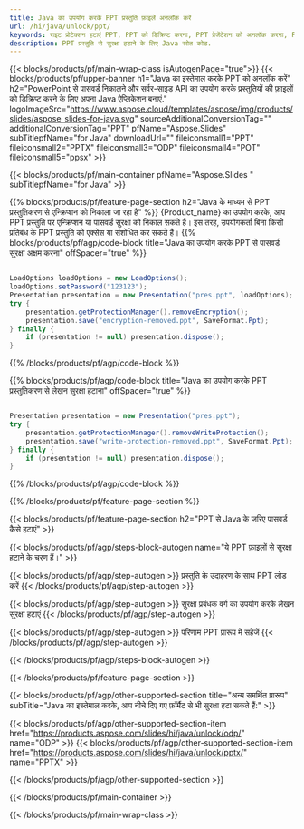 ```yaml
---
title: Java का उपयोग करके PPT प्रस्तुति फ़ाइलें अनलॉक करें
url: /hi/java/unlock/ppt/
keywords: राइट प्रोटेक्शन हटाएं PPT, PPT को डिक्रिप्ट करना, PPT प्रेजेंटेशन को अनलॉक करना, PPT को अनप्रोटेक्ट करना
description: PPT प्रस्तुति से सुरक्षा हटाने के लिए Java स्रोत कोड.
---
```


{{< blocks/products/pf/main-wrap-class isAutogenPage="true">}}
{{< blocks/products/pf/upper-banner h1="Java का इस्तेमाल करके PPT को अनलॉक करें" h2="PowerPoint से पासवर्ड निकालने और सर्वर-साइड API का उपयोग करके प्रस्तुतियों की फ़ाइलों को डिक्रिप्ट करने के लिए अपना Java ऐप्लिकेशन बनाएं." logoImageSrc="https://www.aspose.cloud/templates/aspose/img/products/slides/aspose_slides-for-java.svg" sourceAdditionalConversionTag="" additionalConversionTag="PPT" pfName="Aspose.Slides" subTitlepfName="for Java" downloadUrl="" fileiconsmall1="PPT" fileiconsmall2="PPTX" fileiconsmall3="ODP" fileiconsmall4="POT" fileiconsmall5="ppsx" >}}

{{< blocks/products/pf/main-container pfName="Aspose.Slides " subTitlepfName="for Java" >}}

{{% blocks/products/pf/feature-page-section  h2="Java के माध्यम से PPT प्रस्तुतिकरण से एन्क्रिप्शन को निकाला जा रहा है" %}}
{Product_name} का उपयोग करके, आप PPT प्रस्तुति पर एन्क्रिप्शन या पासवर्ड सुरक्षा को निकाल सकते हैं। इस तरह, उपयोगकर्ता बिना किसी प्रतिबंध के PPT प्रस्तुति को एक्सेस या संशोधित कर सकते हैं।
{{% blocks/products/pf/agp/code-block title="Java का उपयोग करके PPT से पासवर्ड सुरक्षा अक्षम करना" offSpacer="true" %}}

```java

LoadOptions loadOptions = new LoadOptions();
loadOptions.setPassword("123123");
Presentation presentation = new Presentation("pres.ppt", loadOptions);
try {
    presentation.getProtectionManager().removeEncryption();
    presentation.save("encryption-removed.ppt", SaveFormat.Ppt);
} finally {
    if (presentation != null) presentation.dispose();
}
```

{{% /blocks/products/pf/agp/code-block %}}

{{% blocks/products/pf/agp/code-block title="Java का उपयोग करके PPT प्रस्तुतिकरण से लेखन सुरक्षा हटाना" offSpacer="true" %}}

```java

Presentation presentation = new Presentation("pres.ppt");
try {
    presentation.getProtectionManager().removeWriteProtection();
    presentation.save("write-protection-removed.ppt", SaveFormat.Ppt);
} finally {
    if (presentation != null) presentation.dispose();
}
```

{{% /blocks/products/pf/agp/code-block %}}

{{% /blocks/products/pf/feature-page-section %}}

{{< blocks/products/pf/feature-page-section  h2="PPT से Java के जरिए पासवर्ड कैसे हटाएं" >}}

{{< blocks/products/pf/agp/steps-block-autogen name="ये PPT फ़ाइलों से सुरक्षा हटाने के चरण हैं।" >}}

{{< blocks/products/pf/agp/step-autogen >}}
प्रस्तुति के उदाहरण के साथ PPT लोड करें
{{< /blocks/products/pf/agp/step-autogen >}}

{{< blocks/products/pf/agp/step-autogen >}}
सुरक्षा प्रबंधक वर्ग का उपयोग करके लेखन सुरक्षा हटाएं
{{< /blocks/products/pf/agp/step-autogen >}}

{{< blocks/products/pf/agp/step-autogen >}}
परिणाम PPT प्रारूप में सहेजें
{{< /blocks/products/pf/agp/step-autogen >}}

{{< /blocks/products/pf/agp/steps-block-autogen >}}

{{< /blocks/products/pf/feature-page-section >}}

{{< blocks/products/pf/agp/other-supported-section title="अन्य समर्थित प्रारूप" subTitle="Java का इस्तेमाल करके, आप नीचे दिए गए फ़ॉर्मैट से भी सुरक्षा हटा सकते हैं:" >}}

{{< blocks/products/pf/agp/other-supported-section-item href="https://products.aspose.com/slides/hi/java/unlock/odp/" name="ODP" >}}
{{< blocks/products/pf/agp/other-supported-section-item href="https://products.aspose.com/slides/hi/java/unlock/pptx/" name="PPTX" >}}


{{< /blocks/products/pf/agp/other-supported-section >}}

{{< /blocks/products/pf/main-container >}}
    
{{< /blocks/products/pf/main-wrap-class >}}